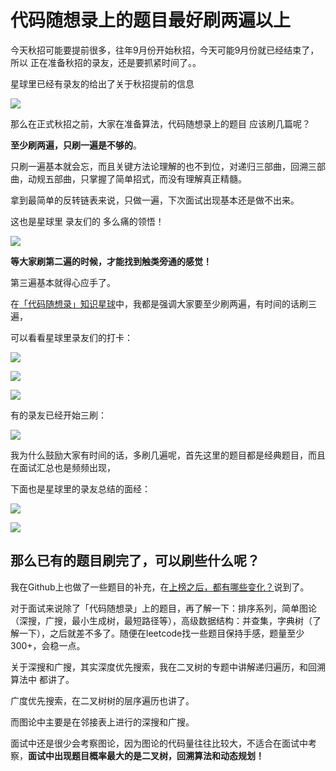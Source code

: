 # 代码随想录上的题目最好刷两遍以上

今天秋招可能要提前很多，往年9月份开始秋招，今天可能9月份就已经结束了，所以 正在准备秋招的录友，还是要抓紧时间了。。

星球里已经有录友的给出了关于秋招提前的信息

![](https://code-thinking-1253855093.file.myqcloud.com/pics/20210801104138.png)

那么在正式秋招之前，大家在准备算法，代码随想录上的题目 应该刷几篇呢？

**至少刷两遍，只刷一遍是不够的**。

只刷一遍基本就会忘，而且关键方法论理解的也不到位，对递归三部曲，回溯三部曲，动规五部曲，只掌握了简单招式，而没有理解真正精髓。

拿到最简单的反转链表来说，只做一遍，下次面试出现基本还是做不出来。

这也是星球里 录友们的 多么痛的领悟！

![](https://code-thinking-1253855093.file.myqcloud.com/pics/20210731183247.png)

**等大家刷第二遍的时候，才能找到触类旁通的感觉！**

第三遍基本就得心应手了。

在[「代码随想录」知识星球](https://mp.weixin.qq.com/s/QVF6upVMSbgvZy8lHZS3CQ)中，我都是强调大家要至少刷两遍，有时间的话刷三遍，

可以看看星球里录友们的打卡：

![](https://code-thinking-1253855093.cos.ap-guangzhou.myqcloud.com/pics/20210701122522.png)

![](https://code-thinking-1253855093.cos.ap-guangzhou.myqcloud.com/pics/20210701122422.png)

![](https://code-thinking-1253855093.cos.ap-guangzhou.myqcloud.com/pics/20210701122313.png)

有的录友已经开始三刷：

![](https://code-thinking-1253855093.file.myqcloud.com/pics/20210727234031.png)


我为什么鼓励大家有时间的话，多刷几遍呢，首先这里的题目都是经典题目，而且在面试汇总也是频频出现，

下面也是星球里的录友总结的面经：

![](https://code-thinking-1253855093.cos.ap-guangzhou.myqcloud.com/pics/20210701121136.png)

![](https://code-thinking-1253855093.cos.ap-guangzhou.myqcloud.com/pics/20210723125816.png)


## 那么已有的题目刷完了，可以刷些什么呢？

我在Github上也做了一些题目的补充，在[上榜之后，都有哪些变化？](https://mp.weixin.qq.com/s/VJBV0qSBthjnbbmW-lctLA)说到了。

对于面试来说除了「代码随想录」上的题目，再了解一下：排序系列，简单图论（深搜，广搜，最小生成树，最短路径等），高级数据结构：并查集，字典树（了解一下），之后就差不多了。随便在leetcode找一些题目保持手感，题量至少300+，会稳一点。

关于深搜和广搜，其实深度优先搜索，我在二叉树的专题中讲解递归遍历，和回溯算法中 都讲了。

广度优先搜索，在二叉树树的层序遍历也讲了。

而图论中主要是在邻接表上进行的深搜和广搜。

面试中还是很少会考察图论，因为图论的代码量往往比较大，不适合在面试中考察，**面试中出现题目概率最大的是二叉树，回溯算法和动态规划！**

